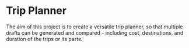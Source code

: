 # Trip Planner

The aim of this project is to create a versatile trip planner, so that multiple drafts can be generated and compared - including cost, destinations, and duration of the trips or its parts.


